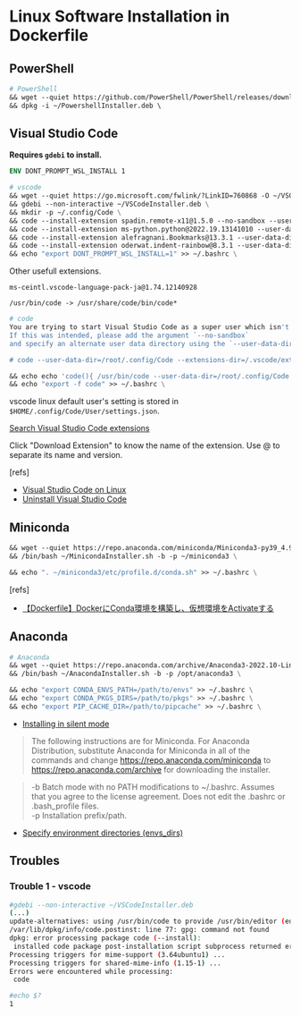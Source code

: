 # Linux Software Installation in Dockerfile

## PowerShell

```Dockerfile
# PowerShell
&& wget --quiet https://github.com/PowerShell/PowerShell/releases/download/v7.2.7/powershell-lts_7.2.7-1.deb_amd64.deb -O ~/PowershellInstaller.deb \
&& dpkg -i ~/PowershellInstaller.deb \ 
```

## Visual Studio Code

**Requires `gdebi` to install.**

```Dockerfile
ENV DONT_PROMPT_WSL_INSTALL 1
```

```Dockerfile
# vscode
&& wget --quiet https://go.microsoft.com/fwlink/?LinkID=760868 -O ~/VSCodeInstaller.deb \
&& gdebi --non-interactive ~/VSCodeInstaller.deb \
&& mkdir -p ~/.config/Code \
&& code --install-extension spadin.remote-x11@1.5.0 --no-sandbox --user-data-dir=~/.config/Code --extensions-dir=/.vscode/ext-default \
&& code --install-extension ms-python.python@2022.19.13141010 --user-data-dir=~/.config/Code --extensions-dir=/.vscode/ext-default \
&& code --install-extension alefragnani.Bookmarks@13.3.1 --user-data-dir=~/.config/Code --extensions-dir=/.vscode/ext-default \
&& code --install-extension oderwat.indent-rainbow@8.3.1 --user-data-dir=~/.config/Code --extensions-dir=/.vscode/ext-default \
&& echo "export DONT_PROMPT_WSL_INSTALL=1" >> ~/.bashrc \
```

Other usefull extensions.

```text
ms-ceintl.vscode-language-pack-ja@1.74.12140928
```

```text
/usr/bin/code -> /usr/share/code/bin/code*
```

```bash
# code
You are trying to start Visual Studio Code as a super user which isn't recommended.
If this was intended, please add the argument `--no-sandbox` 
and specify an alternate user data directory using the `--user-data-dir` argument.

# code --user-data-dir=/root/.config/Code --extensions-dir=/.vscode/ext-default --no-sandbox
```

```Dockerfile
&& echo echo 'code(){ /usr/bin/code --user-data-dir=/root/.config/Code --extensions-dir=/.vscode/ext-default --no-sandbox "$@";}' >> ~/.bashrc \
&& echo "export -f code" >> ~/.bashrc \
```

vscode linux default user's setting is stored in `$HOME/.config/Code/User/settings.json`.

[Search Visual Studio Code extensions](https://marketplace.visualstudio.com/vscode)

Click "Download Extension" to know the name of the extension. Use @ to separate its name and version.

[refs]

- [Visual Studio Code on Linux](https://code.visualstudio.com/docs/setup/linux)
- [Uninstall Visual Studio Code](https://code.visualstudio.com/docs/setup/uninstall)

## Miniconda

```Dockerfile
&& wget --quiet https://repo.anaconda.com/miniconda/Miniconda3-py39_4.9.2-Linux-x86_64.sh -O ~/MinicondaInstaller.sh \
&& /bin/bash ~/MinicondaInstaller.sh -b -p ~/miniconda3 \
```

```Dockerfile
&& echo ". ~/miniconda3/etc/profile.d/conda.sh" >> ~/.bashrc \
```

[refs]

- [【Dockerfile】DockerにConda環境を構築し、仮想環境をActivateする](https://qiita.com/kuboko-jp/items/6388c186e16028d3e699)

## Anaconda

```Dockerfile
# Anaconda
&& wget --quiet https://repo.anaconda.com/archive/Anaconda3-2022.10-Linux-x86_64.sh -O ~/AnacondaInstaller.sh \
&& /bin/bash ~/AnacondaInstaller.sh -b -p /opt/anaconda3 \
```

```Dockerfile
&& echo "export CONDA_ENVS_PATH=/path/to/envs" >> ~/.bashrc \
&& echo "export CONDA_PKGS_DIRS=/path/to/pkgs" >> ~/.bashrc \
&& echo "export PIP_CACHE_DIR=/path/to/pipcache" >> ~/.bashrc \
```

- [Installing in silent mode](https://docs.anaconda.com/anaconda/install/silent-mode/)

>The following instructions are for Miniconda. For Anaconda Distribution, substitute Anaconda for Miniconda in all of the commands and change <https://repo.anaconda.com/miniconda> to <https://repo.anaconda.com/archive> for downloading the installer.

>-b Batch mode with no PATH modifications to ~/.bashrc. Assumes that you agree to the license agreement. Does not edit the .bashrc or .bash_profile files.<br>-p Installation prefix/path.

- [Specify environment directories (envs_dirs)](https://conda.io/projects/conda/en/latest/user-guide/configuration/use-condarc.html#specify-env-directories)

## Troubles

### Trouble 1 - vscode

```bash
#gdebi --non-interactive ~/VSCodeInstaller.deb
(...)
update-alternatives: using /usr/bin/code to provide /usr/bin/editor (editor) in auto mode
/var/lib/dpkg/info/code.postinst: line 77: gpg: command not found
dpkg: error processing package code (--install):
 installed code package post-installation script subprocess returned error exit status 127
Processing triggers for mime-support (3.64ubuntu1) ...
Processing triggers for shared-mime-info (1.15-1) ...
Errors were encountered while processing:
 code

#echo $?
1
```
